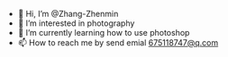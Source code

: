 - 👋 Hi, I’m @Zhang-Zhenmin
- 👀 I’m interested in photography 
- 🌱 I’m currently learning how to use photoshop
- 📫 How to reach me by send emial 675118747@q.com

<!---
Zhang-Zhenmin/Zhang-Zhenmin is a ✨ special ✨ repository because its `README.md` (this file) appears on your GitHub profile.
You can click the Preview link to take a look at your changes.
--->
